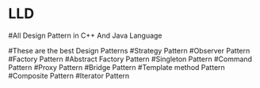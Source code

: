 # LLD 
#All Design Pattern in C++ And Java Language

#These are the best Design Patterns
#Strategy Pattern
#Observer Pattern
#Factory Pattern
#Abstract Factory Pattern
#Singleton Pattern
#Command Pattern
#Proxy Pattern
#Bridge Pattern
#Template method Pattern
#Composite Pattern
#Iterator Pattern
